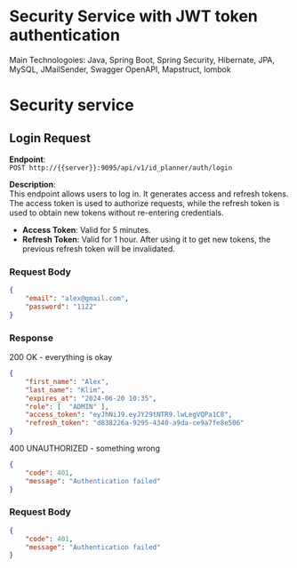 # Security Service with JWT token authentication
Main Technologoies: Java, Spring Boot, Spring Security, Hibernate, JPA, MySQL, JMailSender, Swagger OpenAPI, Mapstruct, lombok

# Security service

## Login Request

**Endpoint**:  
`POST http://{{server}}:9095/api/v1/id_planner/auth/login`

**Description**:  
This endpoint allows users to log in. It generates access and refresh tokens. The access token is used to authorize requests, while the refresh token is used to obtain new tokens without re-entering credentials.

- **Access Token**: Valid for 5 minutes.
- **Refresh Token**: Valid for 1 hour. After using it to get new tokens, the previous refresh token will be invalidated.

### Request Body

```json
{
    "email": "alex@gmail.com",
    "password": "1122"
}
```

### Response 
200 OK - everything is okay

```json
{
    "first_name": "Alex",
    "last_name": "Klim",
    "expires_at": "2024-06-20 10:35",
    "role": [  "ADMIN" ],
    "access_token": "eyJhNiJ9.eyJY29tNTR9.lwLegVQPa1C8",
    "refresh_token": "d838226a-9295-4340-a9da-ce9a7fe8e506"
}
```

400 UNAUTHORIZED - something wrong

```json
{
    "code": 401,
    "message": "Authentication failed"
}
```

### Request Body

```json
{
    "code": 401,
    "message": "Authentication failed"
}
```

